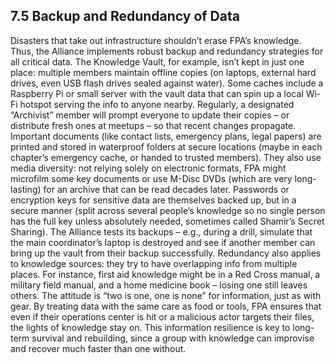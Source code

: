 ## 7.5 Backup and Redundancy of Data

Disasters that take out infrastructure shouldn’t erase FPA’s knowledge. Thus, the Alliance implements robust backup and redundancy strategies for all critical data. The Knowledge Vault, for example, isn’t kept in just one place: multiple members maintain offline copies (on laptops, external hard drives, even USB flash drives sealed against water). Some caches include a Raspberry Pi or small server with the vault data that can spin up a local Wi-Fi hotspot serving the info to anyone nearby. Regularly, a designated “Archivist” member will prompt everyone to update their copies – or distribute fresh ones at meetups – so that recent changes propagate. Important documents (like contact lists, emergency plans, legal papers) are printed and stored in waterproof folders at secure locations (maybe in each chapter’s emergency cache, or handed to trusted members). They also use media diversity: not relying solely on electronic formats, FPA might microfilm some key documents or use M-Disc DVDs (which are very long-lasting) for an archive that can be read decades later. Passwords or encryption keys for sensitive data are themselves backed up, but in a secure manner (split across several people’s knowledge so no single person has the full key unless absolutely needed, sometimes called Shamir’s Secret Sharing). The Alliance tests its backups – e.g., during a drill, simulate that the main coordinator’s laptop is destroyed and see if another member can bring up the vault from their backup successfully. Redundancy also applies to knowledge sources: they try to have overlapping info from multiple places. For instance, first aid knowledge might be in a Red Cross manual, a military field manual, and a home medicine book – losing one still leaves others. The attitude is “two is one, one is none” for information, just as with gear. By treating data with the same care as food or tools, FPA ensures that even if their operations center is hit or a malicious actor targets their files, the lights of knowledge stay on. This information resilience is key to long-term survival and rebuilding, since a group with knowledge can improvise and recover much faster than one without.